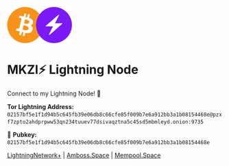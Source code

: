 <img src="https://raw.githubusercontent.com/HelloMokuzai/LightningNode/main/images/ln-btc.png" alt="drawing" width="30%" height="30%"/>

# MKZI⚡️ Lightning Node
Connect to my Lightning Node! 🔗

**Tor Lightning Address:**
`02157bf5e1f1d94b5c645fb39e06db8c66cfe85f009b7e6a912bb3a1b08154468e@pzxf7zpto2ahdprpww53qn234tuuev77dsivaqztna5c45sd5mbmleyd.onion:9735`

🔑 **Pubkey:**
`02157bf5e1f1d94b5c645fb39e06db8c66cfe85f009b7e6a912bb3a1b08154468e`

[LightningNetwork+](https://lightningnetwork.plus/nodes/02157bf5e1f1d94b5c645fb39e06db8c66cfe85f009b7e6a912bb3a1b08154468e) | [Amboss.Space](https://amboss.space/node/02157bf5e1f1d94b5c645fb39e06db8c66cfe85f009b7e6a912bb3a1b08154468e) | [Mempool.Space](https://mempool.space/lightning/node/02157bf5e1f1d94b5c645fb39e06db8c66cfe85f009b7e6a912bb3a1b08154468e)
